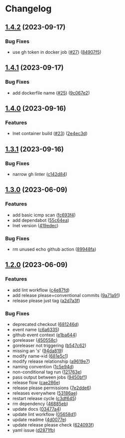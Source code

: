 # Changelog

## [1.4.2](https://github.com/louislef299/lnet/compare/v1.4.1...v1.4.2) (2023-09-17)


### Bug Fixes

* use gh token in docker job ([#27](https://github.com/louislef299/lnet/issues/27)) ([84907f5](https://github.com/louislef299/lnet/commit/84907f5fa3077f207139a8136c9d37cc2de71c73))

## [1.4.1](https://github.com/louislef299/lnet/compare/v1.4.0...v1.4.1) (2023-09-17)


### Bug Fixes

* add dockerfile name ([#25](https://github.com/louislef299/lnet/issues/25)) ([9c067e2](https://github.com/louislef299/lnet/commit/9c067e22a36225e8f07db721ef1d1ee6a4903f69))

## [1.4.0](https://github.com/louislef299/lnet/compare/v1.3.1...v1.4.0) (2023-09-16)


### Features

* lnet container build ([#23](https://github.com/louislef299/lnet/issues/23)) ([2e4ec3d](https://github.com/louislef299/lnet/commit/2e4ec3d9d706caba1138ac10b06f7b72b52e140a))

## [1.3.1](https://github.com/louislef299/lnet/compare/v1.3.0...v1.3.1) (2023-09-16)


### Bug Fixes

* narrow gh linter ([c142d84](https://github.com/louislef299/lnet/commit/c142d841cf3eccd06b9b41e20c194058338688d8))

## [1.3.0](https://github.com/louislef299/lnet/compare/v1.2.0...v1.3.0) (2023-06-09)


### Features

* add basic icmp scan ([fc693f4](https://github.com/louislef299/lnet/commit/fc693f45ae8fbff9d997f99c90137c1c861faeae))
* add dependabot ([55c64ea](https://github.com/louislef299/lnet/commit/55c64eadc96fd46b01d122b4f82f3500b9027358))
* lnet version ([419edec](https://github.com/louislef299/lnet/commit/419edec95d5fdfb6bf55b9cae003e4cf8860bf6f))


### Bug Fixes

* rm unused echo github action ([89948fa](https://github.com/louislef299/lnet/commit/89948fa50e5eca764cd09a8daa708ceafb8bef56))

## [1.2.0](https://github.com/louislef299/lnet/compare/v1.1.2...v1.2.0) (2023-06-09)


### Features

* add lint workflow ([c4e87fd](https://github.com/louislef299/lnet/commit/c4e87fd225616c3c65243fb0ee85154f3678a7bb))
* add release please+conventional commits ([9a71a91](https://github.com/louislef299/lnet/commit/9a71a9173254cd1b84ceb859ca8d67b81413b661))
* release please just tag ([a2d7a3f](https://github.com/louislef299/lnet/commit/a2d7a3f9fa371119590143acd7050310b069b153))


### Bug Fixes

* deprecated checkout ([681246d](https://github.com/louislef299/lnet/commit/681246d5801a75e8b33b33163800c7b19af66de0))
* event name ([c6a6335](https://github.com/louislef299/lnet/commit/c6a6335196511f13467cd1ed15f849e1d57d0854))
* github event context ([e1ba644](https://github.com/louislef299/lnet/commit/e1ba6440813337d89fc32603da2544fa0b11179a))
* goreleaser ([450558c](https://github.com/louislef299/lnet/commit/450558c1d1412665792a3e12d8bcdb481626981a))
* goreleaser not triggering ([b547c62](https://github.com/louislef299/lnet/commit/b547c622bcc2f198e0a835b1d4ee917982070c88))
* missing an 's' ([94da819](https://github.com/louislef299/lnet/commit/94da8192571957260b90622d24e2066a4f0e48be))
* modify name-&gt;id ([681e5c1](https://github.com/louislef299/lnet/commit/681e5c1dd827d323b7fc778bd4068d0d3ad33e7d))
* modify release relationship ([a9619e7](https://github.com/louislef299/lnet/commit/a9619e79ef3e28cb64a35c1c3af53e28b137fde4))
* naming convention ([1c5e94d](https://github.com/louislef299/lnet/commit/1c5e94d374162f29c6376a6161f0d8c9990fb640))
* non-conditional tag run ([121763e](https://github.com/louislef299/lnet/commit/121763e0ae4ede7c14b6a9940024382986e15622))
* pass output between jobs ([9450bf1](https://github.com/louislef299/lnet/commit/9450bf1ba5db82311c1149a2d939f47d9d8b5804))
* release flow ([cae286e](https://github.com/louislef299/lnet/commit/cae286e7819348d2d2659767390630b327c8ceae))
* release please permissions ([7e2dde6](https://github.com/louislef299/lnet/commit/7e2dde647f980aa74be4c6496a7ec611558ff6d3))
* releases everywhere ([53186ae](https://github.com/louislef299/lnet/commit/53186ae29837e7ed1ad6b4279e68c165685b073d))
* restart release cycle ([c3df645](https://github.com/louislef299/lnet/commit/c3df645496d9e3530c90d37d3d25b9446e90e3ce))
* rm dependency ([46885eb](https://github.com/louislef299/lnet/commit/46885eb7f2d770f35c7f3694f610504825142e07))
* update docs ([03477a4](https://github.com/louislef299/lnet/commit/03477a4f75f35a75980cec5dfd6d77cfa7b8f9d0))
* update lint workflow ([05658d1](https://github.com/louislef299/lnet/commit/05658d137e25e1b8a67478bd21b66f47479c1b1c))
* update readme ([4d0077e](https://github.com/louislef299/lnet/commit/4d0077eea270d3646a52cc54a01ddaf6f060a840))
* update release please check ([624093f](https://github.com/louislef299/lnet/commit/624093fb7a82449769a202fe1210a6a946a5644d))
* yaml issue ([d2871fb](https://github.com/louislef299/lnet/commit/d2871fb6913568019c3f1ef3231bce06f0ec2e5a))

